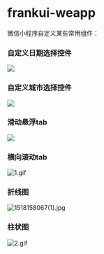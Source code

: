 # frankui-weapp
微信小程序自定义某些常用组件：
### 自定义日期选择控件
![](http://img.blog.csdn.net/20180112175413578?watermark/2/text/aHR0cDovL2Jsb2cuY3Nkbi5uZXQva2FpXzEyMTU=/font/5a6L5L2T/fontsize/400/fill/I0JBQkFCMA==/dissolve/70/gravity/SouthEast)
### 自定义城市选择控件
![](http://img.blog.csdn.net/20180116142343378?watermark/2/text/aHR0cDovL2Jsb2cuY3Nkbi5uZXQva2FpXzEyMTU=/font/5a6L5L2T/fontsize/400/fill/I0JBQkFCMA==/dissolve/70/gravity/SouthEast)
### 滑动悬浮tab
![](http://img.blog.csdn.net/20180116152110792?watermark/2/text/aHR0cDovL2Jsb2cuY3Nkbi5uZXQva2FpXzEyMTU=/font/5a6L5L2T/fontsize/400/fill/I0JBQkFCMA==/dissolve/70/gravity/SouthEast)
### 横向滚动tab
![1.gif](http://upload-images.jianshu.io/upload_images/4105840-414378bdd8632a57.gif?imageMogr2/auto-orient/strip%7CimageView2/2/w/1240)
### 折线图
![1518158067(1).jpg](http://upload-images.jianshu.io/upload_images/4105840-f515ec31be548cc6.jpg?imageMogr2/auto-orient/strip%7CimageView2/2/w/1240)
### 柱状图
![2.gif](http://upload-images.jianshu.io/upload_images/4105840-084971b294b7f057.gif?imageMogr2/auto-orient/strip%7CimageView2/2/w/1240)
